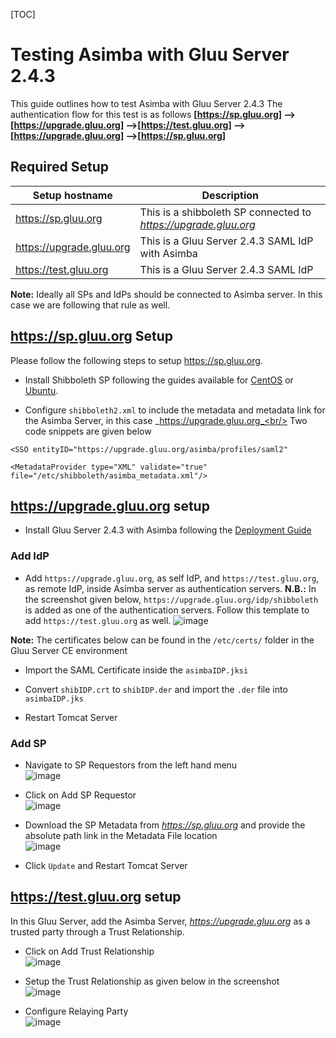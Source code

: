 [TOC]
# Testing Asimba with Gluu Server 2.4.3
This guide outlines how to test Asimba with Gluu Server 2.4.3
The authentication flow for this test is as follows
**[https://sp.gluu.org] --> [https://upgrade.gluu.org] -->[https://test.gluu.org] -->[https://upgrade.gluu.org] -->[https://sp.gluu.org]**

## Required Setup

|Setup hostname|Description|
|--------------|-----------|
|https://sp.gluu.org|This is a shibboleth SP connected to _https://upgrade.gluu.org_|
|https://upgrade.gluu.org| This is a Gluu Server 2.4.3 SAML IdP with Asimba|
|https://test.gluu.org|This is a Gluu Server 2.4.3 SAML IdP|

**Note:** Ideally all SPs and IdPs should be connected to Asimba server. In this case we are following that rule as well.

## https://sp.gluu.org Setup
Please follow the following steps to setup https://sp.gluu.org.

* Install Shibboleth SP following the guides available for [CentOS](../integrate/apache-saml.md) or [Ubuntu](../integrate/ubuntu-shib-apache.md).

* Configure `shibboleth2.xml` to include the metadata and metadata link for the Asimba Server, in this case _https://upgrade.gluu.org_<br/>
Two code snippets are given below <br/>
```
<SSO entityID="https://upgrade.gluu.org/asimba/profiles/saml2"
```
```
<MetadataProvider type="XML" validate="true" file="/etc/shibboleth/asimba_metadata.xml"/>
```

## https://upgrade.gluu.org setup
* Install Gluu Server 2.4.3 with Asimba following the [Deployment Guide](../deployment/index.md)

### Add IdP
* Add `https://upgrade.gluu.org`, as self IdP, and `https://test.gluu.org`, as remote IdP, inside Asimba
server as authentication servers. **N.B.:** In the screenshot given below, `https://upgrade.gluu.org/idp/shibboleth` is added as one of
the authentication servers. Follow this template to add `https://test.gluu.org` as well.
![image](https://raw.githubusercontent.com/GluuFederation/docs/master/sources/img/2.4/asimba.png)

**Note:** The certificates below can be found in the `/etc/certs/` folder in the Gluu Server CE environment

* Import the SAML Certificate inside the `asimbaIDP.jksi`

* Convert `shibIDP.crt` to `shibIDP.der` and import the `.der` file into `asimbaIDP.jks`

* Restart Tomcat Server

### Add SP
* Navigate to SP Requestors from the left hand menu <br/>
![image](https://raw.githubusercontent.com/GluuFederation/docs/master/sources/img/2.4/sp-requestor.png)

* Click on Add SP Requestor <br/>
![image](https://raw.githubusercontent.com/GluuFederation/docs/master/sources/img/2.4/add-sp-requestor.png)

* Download the SP Metadata from _https://sp.gluu.org_ and provide the absolute path link in the Metadata File location <br/>
![image](https://raw.githubusercontent.com/GluuFederation/docs/master/sources/img/2.4/add-sp-requestor1.png)

* Click `Update` and Restart Tomcat Server

## https://test.gluu.org setup
In this Gluu Server, add the Asimba Server, _https://upgrade.gluu.org_ as a trusted party through a Trust Relationship.

* Click on Add Trust Relationship <br/>
![image](https://raw.githubusercontent.com/GluuFederation/docs/master/sources/img/2.4/admin_saml_create.png)

* Setup the Trust Relationship as given below in the screenshot <br/>
![image](https://raw.githubusercontent.com/GluuFederation/docs/master/sources/img/2.4/tr.png)

* Configure Relaying Party <br/>
![image](https://raw.githubusercontent.com/GluuFederation/docs/master/sources/img/2.4/rp_configuration.png)

